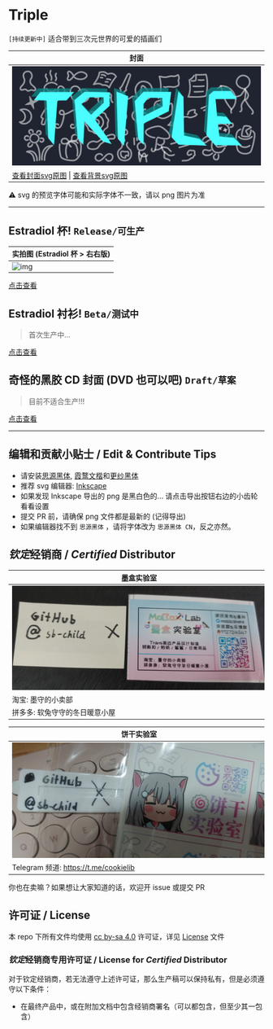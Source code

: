 # Triple

`[持续更新中]` 适合带到三次元世界的可爱的插画们

| 封面 |
| --- |
| ![img](cover.svg) |
| [查看封面svg原图](cover.svg) \| [查看背景svg原图](icons.svg) |

⚠️ svg 的预览字体可能和实际字体不一致，请以 png 图片为准

---

## Estradiol 杯! `Release/可生产`

| 实拍图 (Estradiol 杯 > 右右版) |
| --- |
| <img alt="img" src="estradiol-cup/index.png" style="max-width: 500px" /> |

[点击查看](estradiol-cup/README.md)

## Estradiol 衬衫! `Beta/测试中`

> 首次生产中...

[点击查看](estradiol-shirt/README.md)

## 奇怪的黑胶 CD 封面 (DVD 也可以吧) `Draft/草案`

> 目前不适合生产!!!

[点击查看](cd-cover/README.md)

---

## 编辑和贡献小贴士 / Edit & Contribute Tips

- 请安装[思源黑体](https://github.com/adobe-fonts/source-han-sans/releases/download/2.004R/SourceHanSans.ttc.zip), [霞鹜文楷](https://github.com/lxgw/LxgwWenKai/releases/download/v1.501/lxgw-wenkai-v1.501.zip)和[更纱黑体](https://github.com/be5invis/Sarasa-Gothic)
- 推荐 svg 编辑器: [Inkscape](https://inkscape.org/)
- 如果发现 Inkscape 导出的 png 是黑白色的... 请点击导出按钮右边的小齿轮看看设置
- 提交 PR 前，请确保 png 文件都是最新的 (记得导出)
- 如果编辑器找不到 `思源黑体` ，请将字体改为 `思源黑体 CN`，反之亦然。

## *钦定*经销商 / *Certified* Distributor

| 墨盒实验室 |
| --- |
| <img alt="墨盒实验室" src="seller/photo_2024-06-30_16-44-32.jpg" style="max-width: 500px" /> |
| 淘宝: 墨守的小卖部 |
| 拼多多: 软兔守守的冬日暖意小屋 |

| 饼干实验室 |
| --- |
| <img alt="饼干实验室" src="seller/IMG_20241010_174000.jpg" style="max-width: 500px" /> |
| Telegram 频道: https://t.me/cookielib |

你也在卖嘛？如果想让大家知道的话，欢迎开 issue 或提交 PR

## 许可证 / License

本 repo 下所有文件均使用 [cc by-sa 4.0](https://creativecommons.org/licenses/by-sa/4.0/) 许可证，详见 [License](LICENSE) 文件

### *钦定*经销商专用许可证 / License for *Certified* Distributor

对于钦定经销商，若无法遵守上述许可证，那么生产稿可以保持私有，但是必须遵守以下条件：

- 在最终产品中，或在附加文档中包含经销商署名（可以都包含，但至少其一包含）

